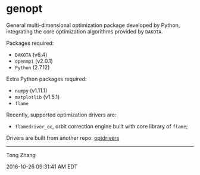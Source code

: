 genopt
======

General multi-dimensional optimization package developed by Python,
integrating the core optimization algorithms provided by ``DAKOTA``.

Packages required:

* ``DAKOTA`` (v6.4)
* ``openmpi`` (v2.0.1)
* ``Python`` (2.7.12)

Extra Python packages required:

* ``numpy`` (v1.11.1)
* ``matplotlib`` (v1.5.1)
* ``flame``

Recently, supported optimization drivers are:
  
* ``flamedriver_oc``, orbit correction engine built with core library of ``flame``;

Drivers are built from another repo: [optdrivers](https://stash.frib.msu.edu/projects/PHYAPP/repos/optdrivers/)

--------------------------------------------------------------------------

Tong Zhang

2016-10-26 09:31:41 AM EDT
